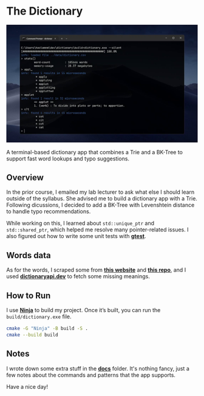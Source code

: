 # The Dictionary

![Terminal Demo](img/demo.png)

A terminal-based dictionary app that combines a Trie and a BK-Tree to support fast word lookups and typo suggestions.

## Overview

In the prior course, I emailed my lab lecturer to ask what else I should learn outside of the syllabus. She advised me to build a dictionary app with a Trie. Following dicussions, I decided to add a BK-Tree with Levenshtein distance to handle typo recommendations.

While working on this, I learned about `std::unique_ptr` and `std::shared_ptr`, which helped me resolve many pointer-related issues. I also figured out how to write some unit tests with [**gtest**](https://github.com/google/googletest).

## Words data

As for the words, I scraped some from [**this website**](https://www.bragitoff.com/2016/03/english-dictionary-in-csv-format/) and [**this repo**](https://github.com/jnoodle/English-Vocabulary-Word-List), and I used [**dictionaryapi.dev**](https://dictionaryapi.dev/) to fetch some missing meanings.

## How to Run

I use [**Ninja**](https://ninja-build.org/) to build my project. Once it’s built, you can run the `build/dictionary.exe` file.

```bash
cmake -G "Ninja" -B build -S .
cmake --build build
```

## Notes

I wrote down some extra stuff in the [**docs**](docs/document.md) folder. It's nothing fancy, just a few notes about the commands and patterns that the app supports.

Have a nice day!

